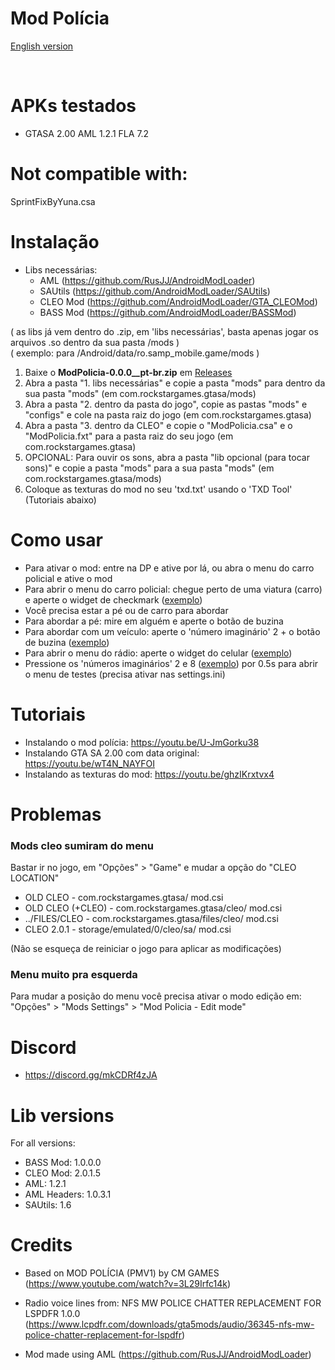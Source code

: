 # Mod Polícia

[English version](https://github.com/Danilo1301/GTASA_libModPolicia/blob/main/README_EN.md)

<br>

<h1>APKs testados</h1>

* GTASA 2.00 AML 1.2.1 FLA 7.2

<h1>Not compatible with:</h1>

SprintFixByYuna.csa

<h1>Instalação</h1>

* Libs necessárias:
  * AML (https://github.com/RusJJ/AndroidModLoader)
  * SAUtils (https://github.com/AndroidModLoader/SAUtils)
  * CLEO Mod (https://github.com/AndroidModLoader/GTA_CLEOMod)
  * BASS Mod (https://github.com/AndroidModLoader/BASSMod)

( as libs já vem dentro do .zip, em 'libs necessárias', basta apenas jogar os arquivos .so dentro da sua pasta /mods )<br>
( exemplo: para /Android/data/ro.samp_mobile.game/mods )<br>

1. Baixe o **ModPolicia-0.0.0__pt-br.zip** em [Releases](https://github.com/Danilo1301/GTASA_libModPolicia/releases)
2. Abra a pasta "1. libs necessárias" e copie a pasta "mods" para dentro da sua pasta "mods" (em com.rockstargames.gtasa/mods)
3. Abra a pasta "2. dentro da pasta do jogo", copie as pastas "mods" e "configs" e cole na pasta raiz do jogo (em com.rockstargames.gtasa)
4. Abra a pasta "3. dentro da CLEO" e copie o "ModPolicia.csa" e o "ModPolicia.fxt" para a pasta raiz do seu jogo (em com.rockstargames.gtasa)
5. OPCIONAL: Para ouvir os sons, abra a pasta "lib opcional (para tocar sons)" e copie a pasta "mods" para a sua pasta "mods" (em com.rockstargames.gtasa/mods)
6. Coloque as texturas do mod no seu 'txd.txt' usando o 'TXD Tool' (Tutoriais abaixo)

<h1>Como usar</h1>

* Para ativar o mod: entre na DP e ative por lá, ou abra o menu do carro policial e ative o mod
* Para abrir o menu do carro policial: chegue perto de uma viatura (carro) e aperte o widget de checkmark ([exemplo](https://imgur.com/gallery/checkmark-apBNac1))
* Você precisa estar a pé ou de carro para abordar
* Para abordar a pé: mire em alguém e aperte o botão de buzina
* Para abordar com um veículo: aperte o 'número imaginário' 2 + o botão de buzina ([exemplo](https://imgur.com/gallery/Ua4WzpE))
* Para abrir o menu do rádio: aperte o widget do celular ([exemplo](https://imgur.com/gallery/radio-ofyko9e))
* Pressione os 'números imaginários' 2 e 8 ([exemplo](https://imgur.com/gallery/WNUf5Ye)) por 0.5s para abrir o menu de testes (precisa ativar nas settings.ini)

<h1>Tutoriais</h1>

* Instalando o mod polícia: https://youtu.be/U-JmGorku38
* Instalando GTA SA 2.00 com data original: https://youtu.be/wT4N_NAYFOI
* Instalando as texturas do mod: https://youtu.be/ghzIKrxtvx4

<h1>Problemas</h1>

<h3>Mods cleo sumiram do menu</h3>

Bastar ir no jogo, em "Opções" > "Game" e mudar a opção do "CLEO LOCATION"<br>

* OLD CLEO - com.rockstargames.gtasa/ mod.csi
* OLD CLEO (+CLEO) - com.rockstargames.gtasa/cleo/ mod.csi
* ../FILES/CLEO - com.rockstargames.gtasa/files/cleo/ mod.csi
* CLEO 2.0.1 - storage/emulated/0/cleo/sa/ mod.csi

(Não se esqueça de reiniciar o jogo para aplicar as modificações)

<h3>Menu muito pra esquerda</h3>

Para mudar a posição do menu você precisa ativar o modo edição em: "Opções" > "Mods Settings" > "Mod Policia - Edit mode"

<h1>Discord</h1>

* https://discord.gg/mkCDRf4zJA

<h1>Lib versions</h1>

For all versions:
* BASS Mod: 1.0.0.0
* CLEO Mod: 2.0.1.5
* AML: 1.2.1
* AML Headers: 1.0.3.1
* SAUtils: 1.6

<h1>Credits</h1>

* Based on MOD POLÍCIA (PMV1) by CM GAMES (https://www.youtube.com/watch?v=3L29Irfc14k)

* Radio voice lines from: NFS MW POLICE CHATTER REPLACEMENT FOR LSPDFR 1.0.0 (https://www.lcpdfr.com/downloads/gta5mods/audio/36345-nfs-mw-police-chatter-replacement-for-lspdfr)

* Mod made using AML (https://github.com/RusJJ/AndroidModLoader)